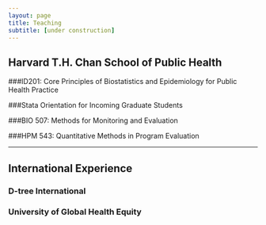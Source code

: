 ```yaml
---
layout: page
title: Teaching
subtitle: [under construction]
---
```


## Harvard T.H. Chan School of Public Health
###ID201: Core Principles of Biostatistics and Epidemiology for Public Health Practice 

###Stata Orientation for Incoming Graduate Students 

###BIO 507: Methods for Monitoring and Evaluation


###HPM 543: Quantitative Methods in Program Evaluation

---

## International Experience 
### D-tree International 

### University of Global Health Equity
